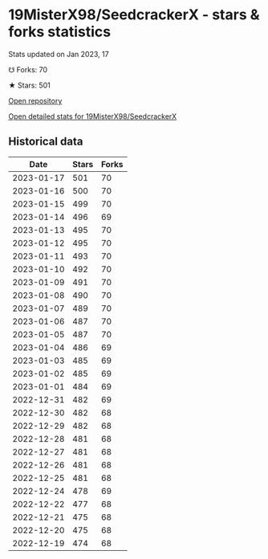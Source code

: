 # 19MisterX98/SeedcrackerX - stars & forks statistics

Stats updated on Jan 2023, 17

☋ Forks: 70

★ Stars: 501

[Open repository](https://github.com/19MisterX98/SeedcrackerX)

[Open detailed stats for 19MisterX98/SeedcrackerX](https://reviewgithub.com/rep/19MisterX98/SeedcrackerX)

## Historical data
| Date | Stars | Forks |
|------|-------|-------|
| 2023-01-17 | 501 | 70 | 
| 2023-01-16 | 500 | 70 | 
| 2023-01-15 | 499 | 70 | 
| 2023-01-14 | 496 | 69 | 
| 2023-01-13 | 495 | 70 | 
| 2023-01-12 | 495 | 70 | 
| 2023-01-11 | 493 | 70 | 
| 2023-01-10 | 492 | 70 | 
| 2023-01-09 | 491 | 70 | 
| 2023-01-08 | 490 | 70 | 
| 2023-01-07 | 489 | 70 | 
| 2023-01-06 | 487 | 70 | 
| 2023-01-05 | 487 | 70 | 
| 2023-01-04 | 486 | 69 | 
| 2023-01-03 | 485 | 69 | 
| 2023-01-02 | 485 | 69 | 
| 2023-01-01 | 484 | 69 | 
| 2022-12-31 | 482 | 69 | 
| 2022-12-30 | 482 | 68 | 
| 2022-12-29 | 482 | 68 | 
| 2022-12-28 | 481 | 68 | 
| 2022-12-27 | 481 | 68 | 
| 2022-12-26 | 481 | 68 | 
| 2022-12-25 | 481 | 68 | 
| 2022-12-24 | 478 | 69 | 
| 2022-12-22 | 477 | 68 | 
| 2022-12-21 | 475 | 68 | 
| 2022-12-20 | 475 | 68 | 
| 2022-12-19 | 474 | 68 | 

